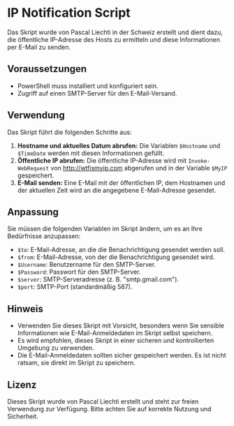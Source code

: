 # IP Notification Script

Das Skript wurde von Pascal Liechti in der Schweiz erstellt und dient dazu, die öffentliche IP-Adresse des Hosts zu ermitteln und diese Informationen per E-Mail zu senden.

## Voraussetzungen

- PowerShell muss installiert und konfiguriert sein.
- Zugriff auf einen SMTP-Server für den E-Mail-Versand.

## Verwendung

Das Skript führt die folgenden Schritte aus:

1. **Hostname und aktuelles Datum abrufen:** Die Variablen `$Hostname` und `$TimeDate` werden mit diesen Informationen gefüllt.
2. **Öffentliche IP abrufen:** Die öffentliche IP-Adresse wird mit `Invoke-WebRequest` von http://wtfismyip.com abgerufen und in der Variable `$MyIP` gespeichert.
3. **E-Mail senden:** Eine E-Mail mit der öffentlichen IP, dem Hostnamen und der aktuellen Zeit wird an die angegebene E-Mail-Adresse gesendet.

## Anpassung

Sie müssen die folgenden Variablen im Skript ändern, um es an Ihre Bedürfnisse anzupassen:

- `$to`: E-Mail-Adresse, an die die Benachrichtigung gesendet werden soll.
- `$from`: E-Mail-Adresse, von der die Benachrichtigung gesendet wird.
- `$Username`: Benutzername für den SMTP-Server.
- `$Password`: Passwort für den SMTP-Server.
- `$server`: SMTP-Serveradresse (z. B. "smtp.gmail.com").
- `$port`: SMTP-Port (standardmäßig 587).

## Hinweis

- Verwenden Sie dieses Skript mit Vorsicht, besonders wenn Sie sensible Informationen wie E-Mail-Anmeldedaten im Skript selbst speichern.
- Es wird empfohlen, dieses Skript in einer sicheren und kontrollierten Umgebung zu verwenden.
- Die E-Mail-Anmeldedaten sollten sicher gespeichert werden. Es ist nicht ratsam, sie direkt im Skript zu speichern.

## Lizenz

Dieses Skript wurde von Pascal Liechti erstellt und steht zur freien Verwendung zur Verfügung. Bitte achten Sie auf korrekte Nutzung und Sicherheit.
